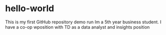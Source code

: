 # hello-world
This is my first GitHub repository demo run
Im a 5th year business student. I have a co-op wposition with TD as a data analyst and insights position
